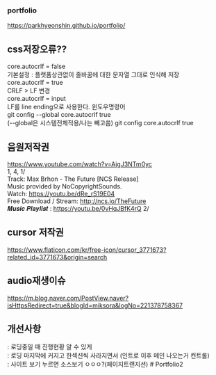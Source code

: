 ### portfolio

https://parkhyeonshin.github.io/portfolio/

## css저장오류??

core.autocrlf = false  
기본설정 : 플랫폼상관없이 줄바꿈에 대한 문자열 그대로 인식해 저장  
core.autocrlf = true  
CRLF > LF 변경  
core.autocrlf = input  
LF를 line ending으로 사용한다.
윈도우명령어  
git config --global core.autocrlf true  
(--global은 시스템전체적용/나는 빼고씀)
git config core.autocrlf true

## 음원저작권

https://www.youtube.com/watch?v=AjgJ3NTm0yc  
1, 4,
1/  
Track: Max Brhon - The Future [NCS Release]  
Music provided by NoCopyrightSounds.  
Watch: https://youtu.be/dRe_rS19E04  
Free Download / Stream: http://ncs.io/TheFuture  
𝑴𝒖𝒔𝒊𝒄 𝑷𝒍𝒂𝒚𝒍𝒊𝒔𝒕 : https://youtu.be/0vHqJBfK4rQ
2/

## cursor 저작권

https://www.flaticon.com/kr/free-icon/cursor_3771673?related_id=3771673&origin=search

## audio재생이슈

https://m.blog.naver.com/PostView.naver?isHttpsRedirect=true&blogId=miksora&logNo=221378758367

## 개선사항

: 로딩중일 때 진행현황 알 수 있게  
: 로딩 마지막에 커지고 한섹션씩 사라지면서 (인트로 이후 메인 나오는거 컨트롤)  
: 사이트 보기 누르면 소스보기 ㅇㅇㅇ?(페이지트랜지션)
#   P o r t f o l i o 2  
 